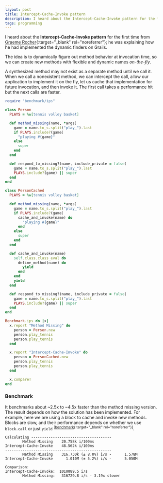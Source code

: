 ```yaml
---
layout: post
title: Intercept-Cache-Invoke pattern
description: I heard about the Intercept-Cache-Invoke pattern for the first time from Graeme Rocher implementing the dynamic finders on Grails.
tags: programming
---
```


I heard about the **Intercept-Cache-Invoke pattern** for the first time from
[Graeme Rocher][1]{:target="_blank" rel="noreferrer"}; he was explaining how he had implemented the dynamic finders on Grails.

The idea is to dynamically figure out method behavior at invocation time,
so we can create new methods with flexible and dynamic names *on-the-fly*.

A synthesized method may not exist as a separate method until we call it. When
we call a nonexistent method, we can intercept the call, allow our
application to implement it on the fly, let us cache that implementation for
future invocation, and then invoke it. The first call takes a performance hit
but the next calls are faster.

```ruby
require "benchmark/ips"

class Person
  PLAYS = %w[tennis volley basket]

  def method_missing(name, *args)
    game = name.to_s.split("play_").last
    if PLAYS.include?(game)
      "playing #{game}"
    else
      super
    end
  end

  def respond_to_missing?(name, include_private = false)
    game = name.to_s.split("play_").last
    PLAYS.include?(game) || super
  end
end

class PersonCached
  PLAYS = %w[tennis volley basket]

  def method_missing(name, *args)
    game = name.to_s.split("play_").last
    if PLAYS.include?(game)
      cache_and_invoke(name) do
        "playing #{game}"
      end
    else
      super
    end
  end

  def cache_and_invoke(name)
    self.class.class_eval do
      define_method(name) do
        yield
      end
    end
    yield
  end

  def respond_to_missing?(name, include_private = false)
    game = name.to_s.split("play_").last
    PLAYS.include?(game) || super
  end
end

Benchmark.ips do |x|
  x.report "Method Missing" do
    person = Person.new
    person.play_tennis
    person.play_tennis
  end

  x.report "Intercept-Cache-Invoke" do
    person = PersonCached.new
    person.play_tennis
    person.play_tennis
  end

  x.compare!
end
```


### Benchmark

It benchmarks about ~2.5x to ~4.5x faster than the method missing version. The
result depends on how the solution has been implemented. For example, here
we are using a block to cache and invoke new methods. Blocks are slow, and their
performance depends on whether we use `block.call` or just `yield`
<sup>[[benchmark][2]{:target="_blank" rel="noreferrer"}]</sup>.

    Calculating -------------------------------------
            Method Missing    20.758k i/100ms
    Intercept-Cache-Invoke    48.562k i/100ms
    -------------------------------------------------
            Method Missing    316.730k (± 8.0%) i/s -      1.578M
    Intercept-Cache-Invoke      1.010M (± 5.2%) i/s -      5.050M

    Comparison:
    Intercept-Cache-Invoke:  1010089.5 i/s
            Method Missing:   316729.8 i/s - 3.19x slower


[1]: https://x.com/graemerocher
[2]: https://github.com/JuanitoFatas/fast-ruby#proccall-and-block-arguments-vs-yieldcode
